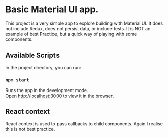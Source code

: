 # Basic Material UI app.

This project is a very simple app to explore building with Material UI. It does not include Redux, does not persist data, or include tests. It is NOT an example of best Practice, but a quick way of playing with some components.

## Available Scripts

In the project directory, you can run:

### `npm start`

Runs the app in the development mode.<br />
Open [http://localhost:3000](http://localhost:3000) to view it in the browser.

## React context

React context is used to pass callbacks to child components. Again I realise this is not best practice.
